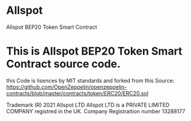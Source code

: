# Allspot
Allspot BEP20 Token Smart Contract

# This is Allspot BEP20 Token Smart Contract source code.

this Code is lisences by MIT standards 
and forked from this Source:
https://github.com/OpenZeppelin/openzeppelin-contracts/blob/master/contracts/token/ERC20/ERC20.sol

Trademark (R) 2021 Allspot LTD
Allspot LTD is a PRIVATE LIMITED COMPANY registred in the UK. Company Registraition number 13288177
